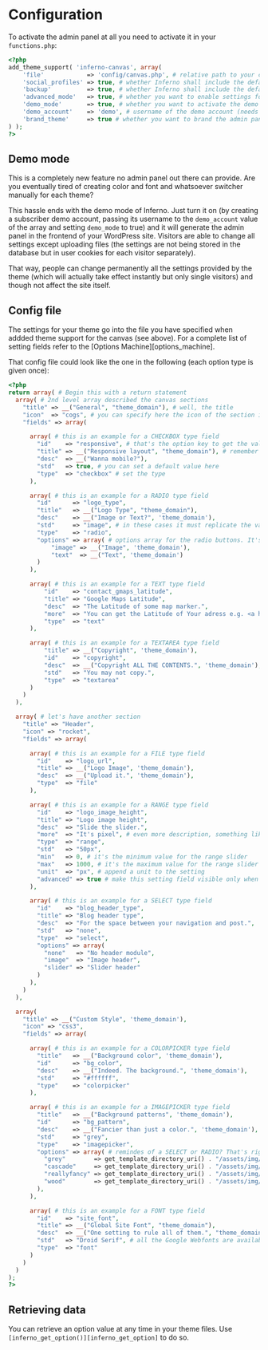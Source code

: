 # Configuration

To activate the admin panel at all you need to activate it in your `functions.php`:

```php
<?php
add_theme_support( 'inferno-canvas', array(
    'file'            => 'config/canvas.php', # relative path to your canvas config file from your current theme directory, respects child themes. Required
    'social_profiles' => true, # whether Inferno shall include the default social profiles section
    'backup'          => true, # whether Inferno shall include the default backup section
    'advanced_mode'   => true, # whether you want to enable settings for advanced mode
    'demo_mode'       => true, # whether you want to activate the demo mode
    'demo_account'    => 'demo', # username of the demo account (needs to be created by yourself and have the subscriber role)
    'brand_theme'     => true # whether you want to brand the admin panel with your themes name (Inferno uses the name from the theme style.css)
) );
?>
```

## Demo mode

This is a completely new feature no admin panel out there can provide. Are you eventually tired of creating color and font and whatsoever switcher manually for each theme?

This hassle ends with the demo mode of Inferno. Just turn it on (by creating a subscriber demo account, passing its username to the `demo_account` value of the array and setting `demo_mode` to true) and it will generate the admin panel in the frontend of your WordPress site. Visitors are able to change all settings except uploading files (the settings are not being stored in the database but in user cookies for each visitor separately).

That way, people can change permanently all the settings provided by the theme (which will actually take effect instantly but only single visitors) and though not affect the site itself.



## Config file

The settings for your theme go into the file you have specified when addded theme support for the canvas (see above). For a complete list of setting fields refer to the [Options Machine][options_machine].

That config file could look like the one in the following (each option type is given once):

```php
<?php 
return array( # Begin this with a return statement
  array( # 2nd level array described the canvas sections
    "title" => __("General", "theme_domain"), # well, the title
    "icon"  => "cogs", # you can specify here the icon of the section in the canvas menu. Paste the slug of some Font Awesome slug (without the 'fa-'  )
    "fields" => array(

      array( # this is an example for a CHECKBOX type field
        "id"    => "responsive", # that's the option key to get the value of the setting in the theme
        "title" => __("Responsive layout", "theme_domain"), # remember to provide multilanguage in your theme. People love it.
        "desc"  => __("Wanna mobile?"),
        "std"   => true, # you can set a default value here
        "type"  => "checkbox" # set the type
      ),

      array( # this is an example for a RADIO type field
        "id"      => "logo_type",
        "title"   => __("Logo Type", "theme_domain"),
        "desc"    => __("Image or Text?", 'theme_domain'),
        "std"     => "image", # in these cases it must replicate the value (left side) of some options array field
        "type"    => "radio",
        "options" => array( # options array for the radio buttons. It's value => label
            "image" => __("Image", 'theme_domain'),
            "text"  => __("Text", 'theme_domain')
        )
      ),

      array( # this is an example for a TEXT type field
          "id"    => "contact_gmaps_latitude",
          "title" => "Google Maps Latitude",
          "desc"  => "The Latitude of some map marker.",
          "more"  => "You can get the Latitude of Your adress e.g. <a href='http://itouchmap.com/latlong.html'>here</a>.", # we can have HTML here (and in desc) by the way
          "type"  => "text"
      ),

      array( # this is an example for a TEXTAREA type field
          "title" => __("Copyright", 'theme_domain'),
          "id"    => "copyright",
          "desc"  => __("Copyright ALL THE CONTENTS.", 'theme_domain'),
          "std"   => "You may not copy.",
          "type"  => "textarea"
      )
    )
  ),

  array( # let's have another section
    "title" => "Header",
    "icon" => "rocket",
    "fields" => array(

      array( # this is an example for a FILE type field
        "id"    => "logo_url",
        "title" => __("Logo Image", 'theme_domain'),
        "desc"  => __("Upload it.", 'theme_domain'),
        "type"  => "file"
      ),

      array( # this is an example for a RANGE type field
        "id"    => "logo_image_height",
        "title" => "Logo image height",
        "desc"  => "Slide the slider.",
        "more"  => "It's pixel", # even more description, something like a note maybe?
        "type"  => "range",
        "std"   => "50px",
        "min"   => 0, # it's the minimum value for the range slider
        "max"   => 1000, # it's the maximum value for the range slider
        "unit"  => "px", # append a unit to the setting
        "advanced" => true # make this setting field visible only when advanced mode is activated in the panel
      ),

      array( # this is an example for a SELECT type field
        "id"    => "blog_header_type",
        "title" => "Blog header type",
        "desc"  => "For the space between your navigation and post.",
        "std"   => "none",
        "type"  => "select",
        "options" => array(
          "none"   => "No header module",
          "image"  => "Image header",
          "slider" => "Slider header"
        )
      ),
    )
  ),

  array(
    "title" => __("Custom Style", 'theme_domain'),
    "icon" => "css3",
    "fields" => array(

      array( # this is an example for a COLORPICKER type field
        "title"   => __("Background color", 'theme_domain'),
        "id"      => "bg_color",
        "desc"    => __("Indeed. The background.", 'theme_domain'),
        "std"     => "#ffffff",
        "type"    => "colorpicker"
      ),

      array( # this is an example for a IMAGEPICKER type field
        "title"   => __("Background patterns", 'theme_domain'),
        "id"      => "bg_pattern",
        "desc"    => __("Fancier than just a color.", 'theme_domain'),
        "std"     => "grey",
        "type"    => "imagepicker",
        "options" => array( # remindes of a SELECT or RADIO? That's right.
          "grey"        => get_template_directory_uri() . "/assets/img/pattern/option-grey.png", # remember, the value being stored is on the left
          "cascade"     => get_template_directory_uri() . "/assets/img/pattern/option-cascade.png",
          "reallyfancy" => get_template_directory_uri() . "/assets/img/pattern/option-reallyfancy.png",
          "wood"        => get_template_directory_uri() . "/assets/img/pattern/option-wood.png"
        ),
      ),

      array( # this is an example for a FONT type field
        "id"    => "site_font",
        "title" => __("Global Site Font", "theme_domain"),
        "desc"  => __("One setting to rule all of them.", "theme_domain"),
        "std"   => "Droid Serif", # all the Google Webfonts are available for this setting
        "type"  => "font"
      )
    )
  )
);
?>
```

## Retrieving data

You can retrieve an option value at any time in your theme files. Use `[inferno_get_option()][inferno_get_option]` to do so.



[inferno_get_option]: .manual_root/php_api/function_reference/#inferno_get_option()